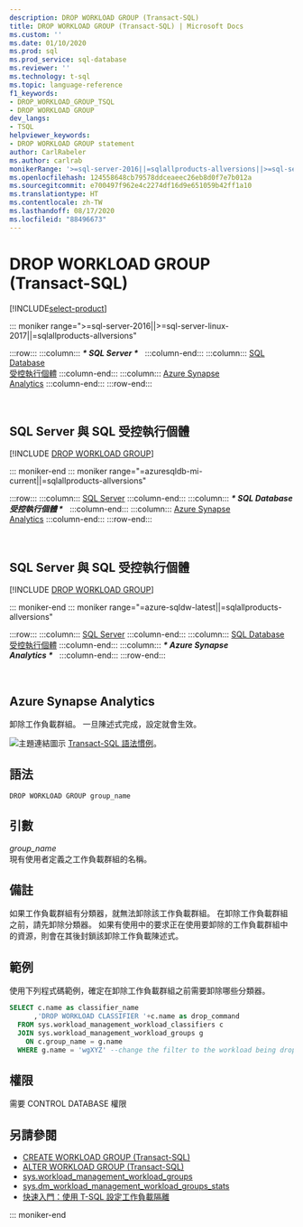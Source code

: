 ```yaml
---
description: DROP WORKLOAD GROUP (Transact-SQL)
title: DROP WORKLOAD GROUP (Transact-SQL) | Microsoft Docs
ms.custom: ''
ms.date: 01/10/2020
ms.prod: sql
ms.prod_service: sql-database
ms.reviewer: ''
ms.technology: t-sql
ms.topic: language-reference
f1_keywords:
- DROP_WORKLOAD_GROUP_TSQL
- DROP WORKLOAD GROUP
dev_langs:
- TSQL
helpviewer_keywords:
- DROP WORKLOAD GROUP statement
author: CarlRabeler
ms.author: carlrab
monikerRange: '>=sql-server-2016||=sqlallproducts-allversions||>=sql-server-linux-2017||=azure-sqldw-latest||=azuresqldb-mi-current'
ms.openlocfilehash: 124558648cb79578ddceaeec26eb8d0f7e7b012a
ms.sourcegitcommit: e700497f962e4c2274df16d9e651059b42ff1a10
ms.translationtype: HT
ms.contentlocale: zh-TW
ms.lasthandoff: 08/17/2020
ms.locfileid: "88496673"
---
```

# <a name="drop-workload-group-transact-sql"></a>DROP WORKLOAD GROUP (Transact-SQL)

[!INCLUDE[select-product](../../includes/select-product.md)]

::: moniker range=">=sql-server-2016||>=sql-server-linux-2017||=sqlallproducts-allversions"

:::row:::
    :::column:::
        **_\* SQL Server \*_** &nbsp;
    :::column-end:::
    :::column:::
        [SQL Database<br />受控執行個體](drop-workload-group-transact-sql.md?view=azuresqldb-mi-current)
    :::column-end:::
    :::column:::
        [Azure Synapse<br />Analytics](drop-workload-group-transact-sql.md?view=azure-sqldw-latest)
    :::column-end:::
:::row-end:::

&nbsp;

## <a name="sql-server-and-sql-managed-instance"></a>SQL Server 與 SQL 受控執行個體

[!INCLUDE [DROP WORKLOAD GROUP](../../includes/drop-workload-group.md)]
  
::: moniker-end
::: moniker range="=azuresqldb-mi-current||=sqlallproducts-allversions"

:::row:::
    :::column:::
        [SQL Server](drop-workload-group-transact-sql.md?view=sql-server-2017)
    :::column-end:::
    :::column:::
        **_\* SQL Database<br />受控執行個體 \*_** &nbsp;
    :::column-end:::
    :::column:::
        [Azure Synapse<br />Analytics](drop-workload-group-transact-sql.md?view=azure-sqldw-latest)
    :::column-end:::
:::row-end:::

&nbsp;

##  <a name="sql-server-and-sql-managed-instance"></a>SQL Server 與 SQL 受控執行個體

[!INCLUDE [DROP WORKLOAD GROUP](../../includes/drop-workload-group.md)]

::: moniker-end
::: moniker range="=azure-sqldw-latest||=sqlallproducts-allversions"

:::row:::
    :::column:::
        [SQL Server](drop-workload-group-transact-sql.md?view=sql-server-2017)
    :::column-end:::
    :::column:::
        [SQL Database<br />受控執行個體](drop-workload-group-transact-sql.md?view=azuresqldb-mi-current)
    :::column-end:::
    :::column:::
        **_\* Azure Synapse<br />Analytics \*_** &nbsp;
    :::column-end:::
:::row-end:::

&nbsp;

## <a name="azure-synapse-analytics"></a>Azure Synapse Analytics 

卸除工作負載群組。  一旦陳述式完成，設定就會生效。

![主題連結圖示](../../database-engine/configure-windows/media/topic-link.gif "主題連結圖示") [Transact-SQL 語法慣例](../../t-sql/language-elements/transact-sql-syntax-conventions-transact-sql.md)。

## <a name="syntax"></a>語法

```syntaxsql
DROP WORKLOAD GROUP group_name  
```

## <a name="arguments"></a>引數

*group_name*  
現有使用者定義之工作負載群組的名稱。

## <a name="remarks"></a>備註

如果工作負載群組有分類器，就無法卸除該工作負載群組。  在卸除工作負載群組之前，請先卸除分類器。  如果有使用中的要求正在使用要卸除的工作負載群組中的資源，則會在其後封鎖該卸除工作負載陳述式。

## <a name="examples"></a>範例

使用下列程式碼範例，確定在卸除工作負載群組之前需要卸除哪些分類器。

```sql
SELECT c.name as classifier_name
      ,'DROP WORKLOAD CLASSIFIER '+c.name as drop_command
  FROM sys.workload_management_workload_classifiers c
  JOIN sys.workload_management_workload_groups g
    ON c.group_name = g.name
  WHERE g.name = 'wgXYZ' --change the filter to the workload being dropped
```

## <a name="permissions"></a>權限

需要 CONTROL DATABASE 權限

## <a name="see-also"></a>另請參閱

- [CREATE WORKLOAD GROUP &#40;Transact-SQL&#41;](../../t-sql/statements/create-workload-group-transact-sql.md)
- [ALTER WORKLOAD GROUP &#40;Transact-SQL&#41;](../../t-sql/statements/alter-workload-group-transact-sql.md)
- [sys.workload_management_workload_groups](../../relational-databases/system-catalog-views/sys-workload-management-workload-groups-transact-sql.md)
- [sys.dm_workload_management_workload_groups_stats](../../relational-databases/system-dynamic-management-views/sys-dm-workload-management-workload-group-stats-transact-sql.md)
- [快速入門：使用 T-SQL 設定工作負載隔離](/azure/sql-data-warehouse/quickstart-configure-workload-isolation-tsql)

::: moniker-end
